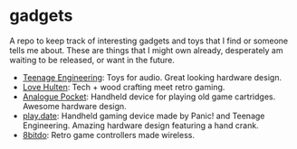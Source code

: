 # gadgets

A repo to keep track of interesting gadgets and toys that I find or someone
tells me about. These are things that I might own already, desperately am
waiting to be released, or want in the future.

- [Teenage Engineering](https://teenage.engineering): Toys for audio. Great
    looking hardware design.
- [Love Hulten](http://www.lovehulten.com/): Tech + wood crafting meet retro
    gaming.
- [Analogue Pocket](https://www.analogue.co/pocket/): Handheld device for
    playing old game cartridges. Awesome hardware design.
- [play.date](https://play.date/): Handheld gaming device made by Panic! and
    Teenage Engineering. Amazing hardware design featuring a hand crank.
- [8bitdo](https://www.8bitdo.com/): Retro game controllers made wireless.
